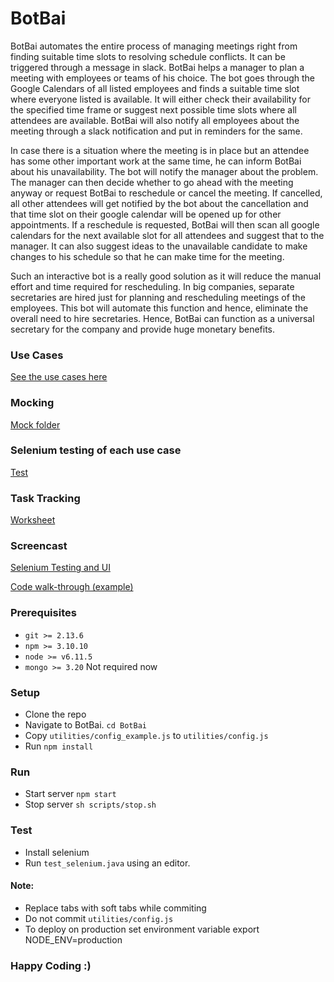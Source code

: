 # BotBai

BotBai automates the entire process of managing meetings right from finding suitable time slots to resolving schedule conflicts. It can be triggered through a message in slack. BotBai helps a manager to plan a meeting with employees or teams of his choice. The bot goes through the Google Calendars of all listed employees and finds a suitable time slot where everyone listed is available. It will either check their availability for the specified time frame or suggest next possible time slots where all attendees are available. BotBai will also notify all employees about the meeting through a slack notification and put in reminders for the same.

In case there is a situation where the meeting is in place but an attendee has some other important work at the same time, he can inform BotBai about his unavailability. The bot will notify the manager about the problem. The manager can then decide whether to go ahead with the meeting anyway or request BotBai to reschedule or cancel the meeting. If cancelled, all other attendees will get notified by the bot about the cancellation and that time slot on their google calendar will be opened up for other appointments. If a reschedule is requested, BotBai will then scan all google calendars for the next available slot for all attendees and suggest that to the manager. It can also suggest ideas to the unavailable candidate to make changes to his schedule so that he can make time for the meeting.

Such an interactive bot is a really good solution as it will reduce the manual effort and time required for rescheduling. In big companies, separate secretaries are hired just for planning and rescheduling meetings of the employees. This bot will automate this function and hence, eliminate the overall need to hire secretaries. Hence, BotBai can function as a universal secretary for the company and provide huge monetary benefits.

### Use Cases
[See the use cases here](https://github.ncsu.edu/nsingh9/CSC510-Bot/blob/master/Design.md#use-cases)

### Mocking
[Mock folder](https://github.ncsu.edu/nsingh9/CSC510-Bot/tree/master/BotBai/mock)

### Selenium testing of each use case
[Test](https://github.ncsu.edu/nsingh9/CSC510-Bot/tree/master/BotBai/test)

### Task Tracking
[Worksheet](https://github.ncsu.edu/nsingh9/CSC510-Bot/blob/master/WORKSHEET.md)

### Screencast
[Selenium Testing and UI](https://www.youtube.com/watch?v=99zUMRw1sk0)

[Code walk-through (example)](https://www.youtube.com/watch?v=zxc_hiRo5JI&t)

### Prerequisites

* `git >= 2.13.6`
* `npm >= 3.10.10` 
* `node >= v6.11.5`
* `mongo >= 3.20` Not required now

### Setup
* Clone the repo
* Navigate to BotBai. `cd BotBai`
* Copy `utilities/config_example.js` to `utilities/config.js`
* Run `npm install`

### Run
* Start server
	`npm start`
* Stop server
	`sh scripts/stop.sh`

### Test
* Install selenium
* Run `test_selenium.java` using an editor.


#### Note:
* Replace tabs with soft tabs while commiting
* Do not commit `utilities/config.js`
* To deploy on production set environment variable export NODE_ENV=production

### Happy Coding :)
